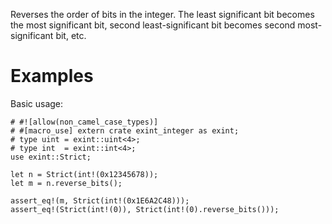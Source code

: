 Reverses the order of bits in the integer. The least significant bit becomes the
most significant bit, second least-significant bit becomes second
most-significant bit, etc.

# Examples

Basic usage:

```
# #![allow(non_camel_case_types)]
# #[macro_use] extern crate exint_integer as exint;
# type uint = exint::uint<4>;
# type int  = exint::int<4>;
use exint::Strict;

let n = Strict(int!(0x12345678));
let m = n.reverse_bits();

assert_eq!(m, Strict(int!(0x1E6A2C48)));
assert_eq!(Strict(int!(0)), Strict(int!(0).reverse_bits()));
```
